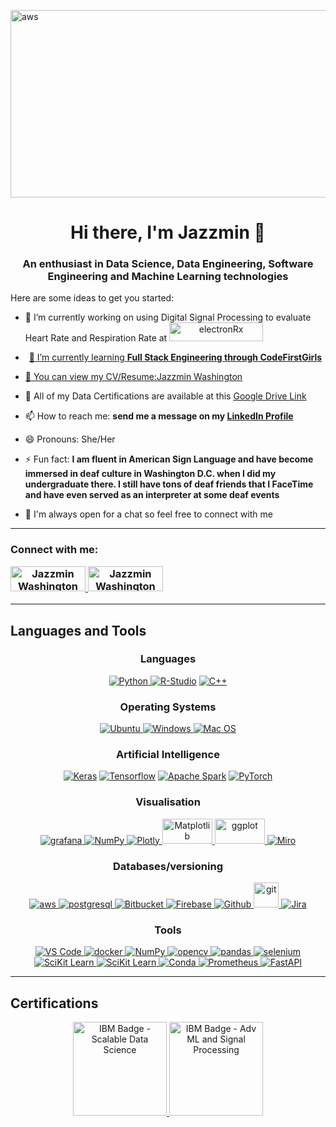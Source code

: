 <img src="https://user-images.githubusercontent.com/102431019/213296453-7e169472-974c-42de-a4fe-e8730036ad47.jpg" alt="aws" width="1200" height="300" /></img>



<h1 align="center"> Hi there, I'm Jazzmin 👋 </h1>
<h3 align='center'> An enthusiast in Data Science, Data Engineering, Software Engineering and Machine Learning technologies </h3>


Here are some ideas to get you started:

- 🔭 I’m currently working on using Digital Signal Processing to evaluate Heart Rate and Respiration Rate at <a href = "electronrx.com" target="blank" align="center"><img src="https://www.p4precisionmedicine.co.uk/wp-content/uploads/2022/01/2021-electronRx-Logo.png" alt="electronRx" height = 30, width = 150/>
- 🌱 I’m currently learning **Full Stack Engineering through CodeFirstGirls**
- 🤔 You can view my CV/Resume:[Jazzmin Washington](https://github.com/Jazzmin-Washington/Jazzmin-Washington/files/10451709/Jazzmin_Washington_CV_DataScience_2023.docx)

- 💬 All of my Data Certifications are available at this [Google Drive Link](https://drive.google.com/drive/folders/1H7z5uB8anKAaGtfrmpcdw6aYoHZ17nqG)
- 📫 How to reach me: **send me a message on  my [LinkedIn Profile](https://www.linkedin.com/in/jazzmin-washington/)**
- 😄 Pronouns: She/Her
- ⚡ Fun fact: **I am fluent in American Sign Language and have become immersed in deaf culture in Washington D.C. when I did my undergraduate there. I still have tons of deaf friends that I FaceTime and have even served as an interpreter at some deaf events**
- 💬 I'm always open for a chat so feel free to connect with me
------------------------------------------------------------------------------------------

<h3 align="left">Connect with me:  <p align ="left"> <a href = "https://www.linkedin.com/in/jazzmin-washington/" target="blank" align="center"><img src="https://camo.githubusercontent.com/a80d00f23720d0bc9f55481cfcd77ab79e141606829cf16ec43f8cacc7741e46/68747470733a2f2f696d672e736869656c64732e696f2f62616467652f4c696e6b6564496e2d3030373742353f7374796c653d666f722d7468652d6261646765266c6f676f3d6c696e6b6564696e266c6f676f436f6c6f723d7768697465"  alt="Jazzmin Washington" height = 40, width = 120 /> <a href = "mailto:jazzmin.s.washington@gmail.com" target="blank" align="center"><img src="https://camo.githubusercontent.com/571384769c09e0c66b45e39b5be70f68f552db3e2b2311bc2064f0d4a9f5983b/68747470733a2f2f696d672e736869656c64732e696f2f62616467652f476d61696c2d4431343833363f7374796c653d666f722d7468652d6261646765266c6f676f3d676d61696c266c6f676f436f6c6f723d7768697465"  alt="Jazzmin Washington" height = 40, width = 120 /></a></h3></p>
  
--------------------------------------------------------------------------------------
<h2 align="left">Languages and Tools</h4>

<h3 align="center"> Languages </h3>
<p align="center"> <a href="https://https://www.python.org" target="_blank" rel="noreferrer"> <img src="https://camo.githubusercontent.com/a00abd8cea4105fa1cad91f7235d11206b492f51afeb9b23a25d04e8f36935e3/68747470733a2f2f696d672e736869656c64732e696f2f62616467652f507974686f6e2d4646443433423f7374796c653d666f722d7468652d6261646765266c6f676f3d707974686f6e266c6f676f436f6c6f723d626c7565" alt="Python"/> </a>
<a href="https://www.r-project.org/" target="_blank" rel="noreferrer"> <img src="https://camo.githubusercontent.com/ef8322f0e8a00363aa173e32b66c126f883ec5323898374a755841adf433739e/68747470733a2f2f696d672e736869656c64732e696f2f62616467652f522d3237364443333f7374796c653d666f722d7468652d6261646765266c6f676f3d72266c6f676f436f6c6f723d7768697465" alt="R-Studio"/></a>
<a href="https://cplusplus.com" target="_blank" rel="noreferrer"> <img src="https://camo.githubusercontent.com/121f5000155889c0642b8a6b2a33a7f5fbe5c32d9133dac405ac269da15fcf94/68747470733a2f2f696d672e736869656c64732e696f2f62616467652f432532422532422d3030353939433f7374796c653d666f722d7468652d6261646765266c6f676f3d63253242253242266c6f676f436f6c6f723d7768697465" alt="C++"/></a> <p>

<h3 align="Center"> Operating Systems </h3>
<p align="center">
 <a href="https://ubuntu.com" target="_blank" rel="noreferrer"> <img src="https://camo.githubusercontent.com/d6de31463470dd4540e7ece7849e6d38d423825f113ea4ae639f4dcfd0392d82/68747470733a2f2f696d672e736869656c64732e696f2f62616467652f5562756e74752d4539353432303f7374796c653d666f722d7468652d6261646765266c6f676f3d7562756e7475266c6f676f436f6c6f723d7768697465" alt="Ubuntu"/> </a> 
 <a href="https://www.microsoft.com/en-gb/windows?r=1" target="_blank" rel="noreferrer"> <img src="https://camo.githubusercontent.com/41281b9a32f13ac5b9d41ed9bae12c0de662f948f9bf59fd19df354fe49af146/68747470733a2f2f696d672e736869656c64732e696f2f62616467652f57696e646f77732d3030373844363f7374796c653d666f722d7468652d6261646765266c6f676f3d77696e646f7773266c6f676f436f6c6f723d7768697465" alt="Windows"/> </a> 
 <a href="https://www.apple.com/" target="_blank" rel="noreferrer"> <img src="https://camo.githubusercontent.com/43a8c715c88b97d9a377bca4877726dec3b95a94a39f0be44b6e8947d4fab796/68747470733a2f2f696d672e736869656c64732e696f2f62616467652f6d61632532306f732d3030303030303f7374796c653d666f722d7468652d6261646765266c6f676f3d6170706c65266c6f676f436f6c6f723d7768697465" alt="Mac OS"/> </a>  </p>
 

 <h3 align="center"> Artificial Intelligence </h3> 
<p align="center"><a href="https://keras.io/" target="_blank" rel="noreferrer"> <img src="https://camo.githubusercontent.com/3c3cf3dd21919950604491483ab67675caf416cc3c302c2963af433db7bab31b/68747470733a2f2f696d672e736869656c64732e696f2f62616467652f4b657261732d4430303030303f7374796c653d666f722d7468652d6261646765266c6f676f3d4b65726173266c6f676f436f6c6f723d7768697465" alt="Keras"/></a>
<a href="https://www.tensorflow.org/" target="_blank" rel="noreferrer"> <img src="https://camo.githubusercontent.com/5c6b7c7089d3f5332192f7e90af7a60f7b143a18fc16eee6f031b478d74309d3/68747470733a2f2f696d672e736869656c64732e696f2f62616467652f54656e736f72466c6f772d4646364630303f7374796c653d666f722d7468652d6261646765266c6f676f3d54656e736f72466c6f77266c6f676f436f6c6f723d7768697465" alt="Tensorflow"/></a>
<a href="https://spark.apache.org/" target="_blank" rel="noreferrer"> <img src="https://camo.githubusercontent.com/1f2c2be3d5ab9eed63bfd658f9c465403e409fcfdcb7c133133d0616940c4452/68747470733a2f2f696d672e736869656c64732e696f2f62616467652f4170616368655f537061726b2d4646464646463f7374796c653d666f722d7468652d6261646765266c6f676f3d617061636865737061726b266c6f676f436f6c6f723d23453335413136" alt="Apache Spark"/></a>
<a href="https://pytorch.org/" target="_blank" rel="noreferrer"> <img src="https://camo.githubusercontent.com/4eeaeb09fc028fcaa6ecfde273bb1bcecd6670eec820234eb2d53bc92d93af83/68747470733a2f2f696d672e736869656c64732e696f2f62616467652f5079546f7263682d4545344332433f7374796c653d666f722d7468652d6261646765266c6f676f3d7079746f726368266c6f676f436f6c6f723d7768697465" alt="PyTorch"/></a><p>

<h3 align="Center"> Visualisation </h3>
<p align="center"><a href="https://grafana.com" target="_blank" rel="noreferrer"> <img src="https://camo.githubusercontent.com/f3c172bc7b63e52304a6c9c96c51eedf9350d0a816de5988fe23484f7929da2a/68747470733a2f2f696d672e736869656c64732e696f2f62616467652f47726166616e612d4632463446393f7374796c653d666f722d7468652d6261646765266c6f676f3d67726166616e61266c6f676f436f6c6f723d6f72616e6765266c6162656c436f6c6f723d463246344639" alt="grafana" /> </a> 
  <a href="https://numpy.org/" target="_blank" rel="noreferrer"> <img src="https://camo.githubusercontent.com/e4f918596bfc1a8746d3bf5426a212500a5b36b1e5c63869cbe65b071dcdb48a/68747470733a2f2f696d672e736869656c64732e696f2f62616467652f4e756d70792d3737374242343f7374796c653d666f722d7468652d6261646765266c6f676f3d6e756d7079266c6f676f436f6c6f723d7768697465" alt="NumPy"/> </a> 
  <a href="https://plotly.com/" target="_blank" rel="noreferrer"> <img src="https://camo.githubusercontent.com/603a5a7b87535ef9a4ded5376bea5e8b6bcfae43b6603805c0b6a7ae03994f20/68747470733a2f2f696d672e736869656c64732e696f2f62616467652f506c6f746c792d3233393132303f7374796c653d666f722d7468652d6261646765266c6f676f3d706c6f746c79266c6f676f436f6c6f723d7768697465" alt="Plotly" /> </a>
  <a href="https://matplotlib.org/" target="_blank" rel="noreferrer"> <img src="https://raw.githubusercontent.com/valohai/ml-logos/5127528b5baadb77a6ea4b999a47b4e86bf0f98b/matplotlib.svg" alt="Matplotlib" width="80" height="40"/> </a>
   <a href="https://ggplot2.tidyverse.org/reference/" target="_blank" rel="noreferrer"> <img src="https://raw.githubusercontent.com/maxogden/hexbin/90a6aae0ebb12d4ac9810f870b67100d913a18f4/vector/ggplot2.svg" alt="ggplot" width="80" height="40"/> </a>
   <a href="https://miro.com/" target="_blank" rel="noreferrer"> <img src="https://camo.githubusercontent.com/1dc2db4a48e02b49611035123bd404668d7dfb21186e4d937674f7cf19825d42/68747470733a2f2f696d672e736869656c64732e696f2f62616467652f4d69726f2d4637433932323f7374796c653d666f722d7468652d6261646765266c6f676f3d4d69726f266c6f676f436f6c6f723d303530303336" alt="Miro" /> </a></p>

<h3 align="Center"> Databases/versioning </h3>
<p align="center"> <a href="https://aws.amazon.com" target="_blank" rel="noreferrer"> <img src="https://camo.githubusercontent.com/6a6614429c47793bc6a43652f0fb25821712e990eea1377265683f7eb6720d94/68747470733a2f2f696d672e736869656c64732e696f2f62616467652f416d617a6f6e204157532d4646393930303f7374796c653d666f722d7468652d6261646765266c6f676f3d616d617a6f6e617773266c6f676f436f6c6f723d7768697465" alt="aws"/> </a> 
<a href="https://www.postgresql.org" target="_blank" rel="noreferrer"> <img src="https://camo.githubusercontent.com/281c069a2703e948b536500b9fd808cb4fb2496b3b66741db4013a2c89e91986/68747470733a2f2f696d672e736869656c64732e696f2f62616467652f506f737467726553514c2d3331363139323f7374796c653d666f722d7468652d6261646765266c6f676f3d706f737467726573716c266c6f676f436f6c6f723d7768697465" alt="postgresql"/> </a> 
<a href="https://bitbucket.org/" target="_blank" rel="noreferrer"> <img src="https://camo.githubusercontent.com/14515954452903721a30e75b6343679b6bf46030d32df30084c25fa321b0dca9/68747470733a2f2f696d672e736869656c64732e696f2f62616467652f4269746275636b65742d3037343761363f7374796c653d666f722d7468652d6261646765266c6f676f3d6269746275636b6574266c6f676f436f6c6f723d7768697465" alt="Bitbucket"/> </a>  
<a href="https://console.firebase.google.com/" target="_blank" rel="noreferrer"> <img src="https://camo.githubusercontent.com/bac5c7f45fe7c116b5f8c9d61c4611b31f635301a841bf8dcf1b89b8fcfa4824/68747470733a2f2f696d672e736869656c64732e696f2f62616467652f66697265626173652d6666636132383f7374796c653d666f722d7468652d6261646765266c6f676f3d6669726562617365266c6f676f436f6c6f723d626c61636b" alt="Firebase"/> </a>  
<a href="https://github.com" target="_blank" rel="noreferrer"> <img src="https://camo.githubusercontent.com/fbc3df79ffe1a99e482b154b29262ecbb10d6ee4ed22faa82683aa653d72c4e1/68747470733a2f2f696d672e736869656c64732e696f2f62616467652f4769744875622d3130303030303f7374796c653d666f722d7468652d6261646765266c6f676f3d676974687562266c6f676f436f6c6f723d7768697465" alt="Github"/> </a>  
  <a href="https://git-scm.com/" target="_blank" rel="noreferrer"> <img src="https://www.vectorlogo.zone/logos/git-scm/git-scm-icon.svg" alt="git" width="40" height="40"/>
<a href="https://www.atlassian.com/software/jira" target="_blank" rel="noreferrer"> <img src="https://camo.githubusercontent.com/f13fb3756aed3170b8ede880519a7b5540728ee5202ac1a005e7c643ff4f28a9/68747470733a2f2f696d672e736869656c64732e696f2f62616467652f4a6972612d3030353243433f7374796c653d666f722d7468652d6261646765266c6f676f3d4a697261266c6f676f436f6c6f723d7768697465" alt="Jira"/> </a>  </p>


<h3 align="Center"> Tools </h3>
<p align="Center">
<a href="https://code.visualstudio.com/" target="_blank" rel="noreferrer"> <img src="https://camo.githubusercontent.com/88ab3c0f78016111d88ef82030375fb740d82dd0c16c1b078c441e22479009b3/68747470733a2f2f696d672e736869656c64732e696f2f62616467652f5653436f64652d3030373844343f7374796c653d666f722d7468652d6261646765266c6f676f3d76697375616c25323073747564696f253230636f6465266c6f676f436f6c6f723d7768697465" alt="VS Code"/> </a> 
<a href="https://www.docker.com/" target="_blank" rel="noreferrer"> <img src="https://camo.githubusercontent.com/63350538fde994bc287ccd4908809301e157980e6564bf78d2c5cec22c0a5914/68747470733a2f2f696d672e736869656c64732e696f2f62616467652f446f636b65722d3243413545303f7374796c653d666f722d7468652d6261646765266c6f676f3d646f636b6572266c6f676f436f6c6f723d7768697465" alt="docker" /> </a> 
<a href="https://numpy.org/" target="_blank" rel="noreferrer"> <img src="https://camo.githubusercontent.com/e4f918596bfc1a8746d3bf5426a212500a5b36b1e5c63869cbe65b071dcdb48a/68747470733a2f2f696d672e736869656c64732e696f2f62616467652f4e756d70792d3737374242343f7374796c653d666f722d7468652d6261646765266c6f676f3d6e756d7079266c6f676f436f6c6f723d7768697465" alt="NumPy"/> </a> 
  <a href="https://opencv.org/" target="_blank" rel="noreferrer"> <img src="https://camo.githubusercontent.com/c5e4520578ad42713808a6c0bcd97b366e2a770149aebd702ffbd95d5e201ed7/68747470733a2f2f696d672e736869656c64732e696f2f62616467652f4f70656e43562d3237333338653f7374796c653d666f722d7468652d6261646765266c6f676f3d4f70656e4356266c6f676f436f6c6f723d7768697465" alt="opencv" /> </a> 
<a href="https://pandas.pydata.org/" target="_blank" rel="noreferrer"> <img src="https://camo.githubusercontent.com/5e18e9b742657f6921829e31b6ee09d5d345633d8680cf1881f637d8e7bc44f1/68747470733a2f2f696d672e736869656c64732e696f2f62616467652f50616e6461732d3243324437323f7374796c653d666f722d7468652d6261646765266c6f676f3d70616e646173266c6f676f436f6c6f723d7768697465" alt="pandas" /> </a> 
<a href="https://www.selenium.dev" target="_blank" rel="noreferrer"> <img src="https://camo.githubusercontent.com/aa432c16fffc9ab28a42272cc885118912098397bfc210d0de4f0de4999f93c9/68747470733a2f2f696d672e736869656c64732e696f2f62616467652f53656c656e69756d2d3433423032413f7374796c653d666f722d7468652d6261646765266c6f676f3d53656c656e69756d266c6f676f436f6c6f723d7768697465" alt="selenium"/> </a> 
<a href="https://scikit-learn.org/stable/index.html#" target="_blank" rel="noreferrer"> <img src="https://camo.githubusercontent.com/20e84436b4f8cdf5d930e322fa4b16bb9018078f7f075baa7008f4e4c4ddcd2e/68747470733a2f2f696d672e736869656c64732e696f2f62616467652f53636950792d3635344646303f7374796c653d666f722d7468652d6261646765266c6f676f3d5363695079266c6f676f436f6c6f723d7768697465" alt="SciKit Learn" /> </a> 
<a href="[https://scikit-learn.org/stable/index.html#](https://scipy.org/)" target="_blank" rel="noreferrer"> <img src="https://camo.githubusercontent.com/9781e6ebb5d6bf36ea29b567e00392a931c6837b3bef4c8576294c2637a8a662/68747470733a2f2f696d672e736869656c64732e696f2f62616467652f7363696b69745f6c6561726e2d4637393331453f7374796c653d666f722d7468652d6261646765266c6f676f3d7363696b69742d6c6561726e266c6f676f436f6c6f723d7768697465" alt="SciKit Learn" /> </a> 
<a href="https://docs.conda.io/en/latest/" target="_blank" rel="noreferrer"> <img src="https://camo.githubusercontent.com/c2800672ad04fe21e9c464eadf19e4528d580d9165b2c685fa3eb8f547620c40/68747470733a2f2f696d672e736869656c64732e696f2f62616467652f636f6e64612d333432423032392e7376673f267374796c653d666f722d7468652d6261646765266c6f676f3d616e61636f6e6461266c6f676f436f6c6f723d7768697465" alt="Conda"/> 
<a href="https://prometheus.io/docs/introduction/overview/" target="_blank" rel="noreferrer"> <img src="https://camo.githubusercontent.com/a2372a4ad33db8965d28547272103a71d6c69f50e6e6190d6c694267e374ef91/68747470733a2f2f696d672e736869656c64732e696f2f62616467652f50726f6d6574686575732d3030303030303f7374796c653d666f722d7468652d6261646765266c6f676f3d70726f6d657468657573266c6162656c436f6c6f723d303030303030" alt="Prometheus"/>
<a href="https://fastapi.tiangolo.com/" target="_blank" rel="noreferrer"> <img src="https://camo.githubusercontent.com/f41648d00d86a96ea27c0394eb06fc93ac2c0ebc3cd90b8d81825d11390b5324/68747470733a2f2f696d672e736869656c64732e696f2f62616467652f666173746170692d3130393938393f7374796c653d666f722d7468652d6261646765266c6f676f3d46415354415049266c6f676f436f6c6f723d7768697465" alt="FastAPI"/></a><p>


 



 ------------------------------------------------------------------------------------------
<h2 align="Left"> Certifications </h2>
<p align="Center">
<a href="https://www.credly.com/badges/929b233c-844a-42b8-9bc8-0fe7a82a951d/public_url" target="_blank" rel="noreferrer"> <img src="https://images.credly.com/size/680x680/images/d3d687ea-c3a8-43c8-96bb-704658c71a4a/Fundamentals_of_Scalable_Data_Science.png" alt="IBM Badge - Scalable Data Science" height = 150, width = 150/> </a> 
<a href="https://www.credly.com/badges/5bb1e16b-085c-439b-b43c-048f3f32a2f6/public_url" target="_blank" rel="noreferrer"> <img src="https://images.credly.com/size/680x680/images/007afae6-2754-4a7c-9c44-e95c64c93656/IBM_Watson_IoT-_Advanced_Machine_Learning_and_Signal_Processing.png" alt="IBM Badge - Adv ML and Signal Processing" height = 150, width = 150/> </a></p>

